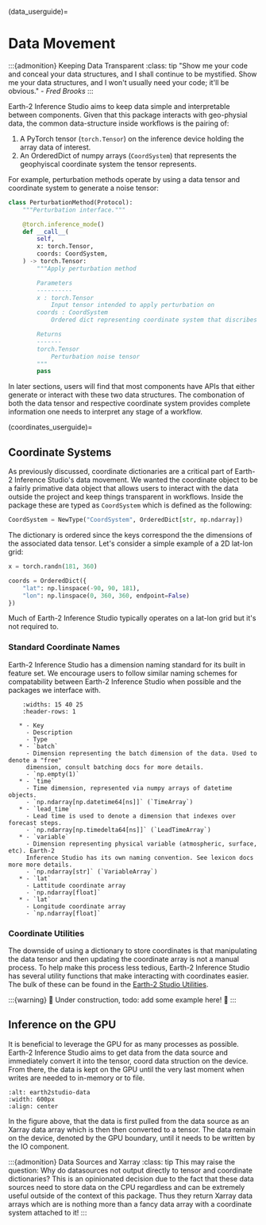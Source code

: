 (data_userguide)=

# Data Movement

:::{admonition} Keeping Data Transparent
:class: tip
"Show me your code and conceal your data structures, and I shall continue to be
mystified. Show me your data structures, and I won't usually need your code; it'll be
obvious." - *Fred Brooks*
:::

Earth-2 Inference Studio aims to keep data simple and interpretable between components.
Given that this package interacts with geo-physial data, the common data-structure
inside workflows is the pairing of:

1. A PyTorch tensor (`torch.Tensor`) on the inference device holding the array data of
interest.
2. An OrderedDict of numpy arrays (`CoordSystem`) that
represents the geophyiscal coordinate system the tensor represents.

For example, perturbation methods operate by using a data tensor and coordinate system
to generate a noise tensor:

```python
class PerturbationMethod(Protocol):
    """Perturbation interface."""

    @torch.inference_mode()
    def __call__(
        self,
        x: torch.Tensor,
        coords: CoordSystem,
    ) -> torch.Tensor:
        """Apply perturbation method

        Parameters
        ----------
        x : torch.Tensor
            Input tensor intended to apply perturbation on
        coords : CoordSystem
            Ordered dict representing coordinate system that discribes the tensor

        Returns
        -------
        torch.Tensor
            Perturbation noise tensor
        """
        pass
```

In later sections, users will find that most components have APIs that either generate
or interact with these two data structures.
The combonation of both the data tensor and respective coordinate system provides
complete information one needs to interpret any stage of a workflow.

(coordinates_userguide)=

## Coordinate Systems

As previously discussed, coordinate dictionaries are a critical part of Earth-2
Inference Studio's data movement.
We wanted the coordinate object to be a fairly primative data object that allows users
to interact with the data outside the project and keep things transparent in workflows.
Inside the package these are typed as `CoordSystem` which is defined as the following:

```python
CoordSystem = NewType("CoordSystem", OrderedDict[str, np.ndarray])
```

The dictionary is ordered since the keys correspond the the dimensions of the associated
data tensor.
Let's consider a simple example of a 2D lat-lon grid:

```python
x = torch.randn(181, 360)

coords = OrderedDict({
    "lat": np.linspace(-90, 90, 181),
    "lon": np.linspace(0, 360, 360, endpoint=False)
})
```

Much of Earth-2 Inference Studio typically operates on a lat-lon grid but it's not
required to.

### Standard Coordinate Names

Earth-2 Inference Studio has a dimension naming standard for its built in feature set.
We encourage users to follow similar naming schemes for compatability between Earth-2
Inference Studio when possible and the packages we interface with.

```{list-table}
    :widths: 15 40 25
    :header-rows: 1

   * - Key
     - Description
     - Type
   * - `batch`
     - Dimension representing the batch dimension of the data. Used to denote a "free"
     dimension, consult batching docs for more details.
     - `np.empty(1)`
   * - `time`
     - Time dimension, represented via numpy arrays of datetime objects.
     - `np.ndarray[np.datetime64[ns]]` (`TimeArray`)
   * - `lead_time`
     - Lead time is used to denote a dimension that indexes over forecast steps.
     - `np.ndarray[np.timedelta64[ns]]` (`LeadTimeArray`)
   * - `variable`
     - Dimension representing physical variable (atmospheric, surface, etc). Earth-2
     Inference Studio has its own naming convention. See lexicon docs more more details.
     - `np.ndarray[str]` (`VariableArray`)
   * - `lat`
     - Lattitude coordinate array
     - `np.ndarray[float]`
   * - `lat`
     - Longitude coordinate array
     - `np.ndarray[float]`
```

### Coordinate Utilities

The downside of using a dictionary to store coordinates is that manipulating the data
tensor and then updating the coordinate array is not a manual process.
To help make this process less tedious, Earth-2 Inference Studio has several utility
functions that make interacting with coordinates easier.
The bulk of these can be found in the [Earth-2 Studio Utilities](earth2studio.utils_api).

:::{warning}
🚧 Under construction, todo: add some example here! 🚧
:::

## Inference on the GPU

It is beneficial to leverage the GPU for as many processes as possible.
Earth-2 Inference Studio aims to get data from the data source and immediately convert
it into the tensor, coord data struction on the device.
From there, the data is kept on the GPU until the very last moment when writes are
needed to in-memory or to file.

```{figure} https://gitlab-master.nvidia.com/ngeneva/earth-2-studio-assets/-/raw/main/e2studio-data.png
:alt: earth2studio-data
:width: 600px
:align: center
```

In the figure above, that the data is first pulled from the data source as an Xarray
data array which is then then converted to a tensor.
The data remain on the device, denoted by the GPU boundary, until it needs to be written
by the IO component.

:::{admonition} Data Sources and Xarray
:class: tip
This may raise the question: Why do datasources not output directly to tensor and
coordinate dictionaries?
This is an opinionated decision due to the fact that these data sources need to store
data on the CPU regardless and can be extremely useful outside of the context of this package.
Thus they return Xarray data arrays which are is nothing more than a fancy data array
with a coordinate system attached to it!
:::
